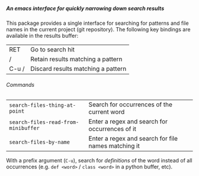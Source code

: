 ##### An emacs interface for quickly narrowing down search results

This package provides a single interface for searching for patterns and file
names in the current project (git repository). The following key bindings are
available in the results buffer:

|       |                                    |
|-------|------------------------------------|
| RET   | Go to search hit                   |
| /     | Retain results matching a pattern  |
| C-u / | Discard results matching a pattern |


###### Commands

|                                     |                                                     |
|-------------------------------------|-----------------------------------------------------|
| `search-files-thing-at-point`       | Search for occurrences of the current word          |
| `search-files-read-from-minibuffer` | Enter a regex and search for occurrences of it      |
| `search-files-by-name`              | Enter a regex and search for file names matching it |

With a prefix argument (`C-u`), search for _definitions_ of the word instead of
all occurrences (e.g. `def <word>` / `class <word>` in a python buffer, etc).
